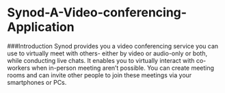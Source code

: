 # Synod-A-Video-conferencing-Application
###Introduction
Synod provides you a video conferencing service
you can use to virtually meet with others- either
by video or audio-only or both, while conducting
live chats. It enables you to virtually interact
with co-workers when in-person meeting aren’t
possible. You can create meeting rooms and can
invite other people to join these meetings via
your smartphones or PCs.
